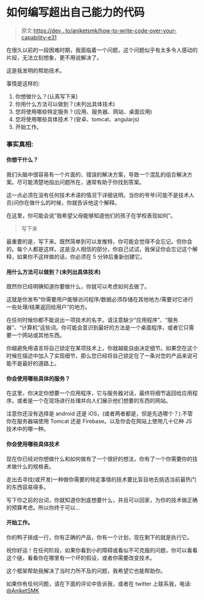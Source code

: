 # 如何编写超出自己能力的代码

> 原文:[https://dev . to/aniketsmk/how-to-write-code-over-your-capability-e31](https://dev.to/aniketsmk/how-to-write-code-beyond-your-ability-e31)

在很久以前的一段困难时期，我面临着一个问题，这个问题似乎有太多令人感动的片段，无法立刻想象，更不用说解决了。

这是我发明的帮助技术。

事情是这样的:

1.  你想做什么？(认真写下来)
2.  你用什么方法可以做到？(未列出具体技术)
3.  您将使用哪些特定服务？(应用、服务器、网站、桌面应用)
4.  您将使用哪些具体技术？(安卓、tomcat、angularjs)
5.  开始工作。

### [](#the-nitty-gritty)事实真相:

#### [](#what-are-you-trying-to-do)你想干什么？

我们头脑中很容易有一个片面的、错误的解决方案，导致一个混乱的组合解决方案。尽可能清楚地指出问题所在，通常有助于你找到答案。

这一点必须在没有任何技术术语的情况下详细说明。当你的爷爷(可能不是技术人员)问你在做什么的时候，你就告诉他这个解释。

在这里，你可能会说“我希望父母能够知道他们的孩子在学校表现如何”。

> 写下来

最重要的是，写下来。既然简单到可以发推特，你可能会觉得不会忘记。但你会的。每个人都是这样。这是没人相信的部分，你自己试试，我保证你会忘记这个解释，如果你不这样做的话，你必须在 5 分钟后重新创建它。

#### [](#in-what-way-can-you-do-that-without-listing-specific-technologies)用什么方法可以做到？(未列出具体技术)

既然你已经明确知道你要做什么，你就可以考虑如何去做了。

这就是你发布“你需要用户能够访问程序/数据必须存储在其他地方/需要对它进行一些处理/结果返回给用户”的地方。

在任何时候你都不能说出一项技术的名字。请注意缺少“应用程序”、“服务器”、“计算机”这些词。你可能会意识到最好的方法是一个桌面程序，或者它只需要一个网站或其他东西。

你越避免用语言将自己锁定在某项技术上，你就越能自由决定细节。如果您在这个时候在描述中加入了实现细节，那么您已经将自己锁定在了一条对您的产品来说可能不是最好的道路上。

#### [](#what-specific-services-will-you-use)你会使用哪些具体的服务？

在这里，你决定你想要一个应用程序，它与服务器对话，最终将细节返回给应用程序。或者是一个在现场进行处理并向人们展示他们想要的东西的网站。

注意你还没有选择是 android 还是 iOS，(或者两者都是，但是先选哪个？).不管你在服务器端使用 Tomcat 还是 Firebase。以及你会在网站上使用几十亿种 JS 技术中的哪一种。

#### [](#what-specific-technologies-will-you-use)你会使用哪些具体技术

现在你已经对你想做什么和如何做有了一个很好的想法，你有了一个你需要你的技术做什么的规格表。

走出去寻找(或开发)一种做你需要的特定事情的技术要比盲目地去挑选当前最热门的东西容易得多。

写下你之前的台词，你就知道你到底想要什么，并且可以回家，为你的技术做正确的预算考虑。所以你终于可以…

#### [](#get-to-work)开始工作。

你的鸭子排成一行，你有正确的产品，你有一个计划，现在剩下的就是执行它。

祝你好运！在任何阶段，如果你看到小的障碍或看似不可克服的问题，你可以看看这个链，看看你在哪里有一个坏的假设，或者你需要改变技术。

这个框架帮助我解决了当时力所不及的问题，我希望它也能帮助你。

如果你有任何问题，请在下面的评论中告诉我，或者在 twitter 上联系我，电话: [@AniketSMK](https://twitter.com/AniketSMK)